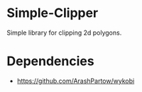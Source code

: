 # Simple-Clipper
Simple library for clipping 2d polygons.

# Dependencies
* https://github.com/ArashPartow/wykobi
